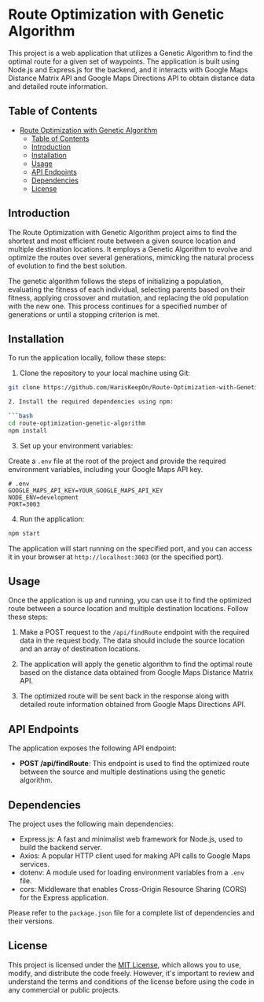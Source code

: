 # Route Optimization with Genetic Algorithm

This project is a web application that utilizes a Genetic Algorithm to find the optimal route for a given set of waypoints. The application is built using Node.js and Express.js for the backend, and it interacts with Google Maps Distance Matrix API and Google Maps Directions API to obtain distance data and detailed route information.

## Table of Contents

- [Route Optimization with Genetic Algorithm](#route-optimization-with-genetic-algorithm)
  - [Table of Contents](#table-of-contents)
  - [Introduction](#introduction)
  - [Installation](#installation)
  - [Usage](#usage)
  - [API Endpoints](#api-endpoints)
  - [Dependencies](#dependencies)
  - [License](#license)

## Introduction

The Route Optimization with Genetic Algorithm project aims to find the shortest and most efficient route between a given source location and multiple destination locations. It employs a Genetic Algorithm to evolve and optimize the routes over several generations, mimicking the natural process of evolution to find the best solution.

The genetic algorithm follows the steps of initializing a population, evaluating the fitness of each individual, selecting parents based on their fitness, applying crossover and mutation, and replacing the old population with the new one. This process continues for a specified number of generations or until a stopping criterion is met.

## Installation

To run the application locally, follow these steps:

1. Clone the repository to your local machine using Git:

````bash
git clone https://github.com/HarisKeepOn/Route-Optimization-with-Genetic-Algorithm.git

2. Install the required dependencies using npm:

```bash
cd route-optimization-genetic-algorithm
npm install
````

3. Set up your environment variables:

Create a `.env` file at the root of the project and provide the required environment variables, including your Google Maps API key.

```
# .env
GOOGLE_MAPS_API_KEY=YOUR_GOOGLE_MAPS_API_KEY
NODE_ENV=development
PORT=3003
```

4. Run the application:

```bash
npm start
```

The application will start running on the specified port, and you can access it in your browser at `http://localhost:3003` (or the specified port).

## Usage

Once the application is up and running, you can use it to find the optimized route between a source location and multiple destination locations. Follow these steps:

1. Make a POST request to the `/api/findRoute` endpoint with the required data in the request body. The data should include the source location and an array of destination locations.

2. The application will apply the genetic algorithm to find the optimal route based on the distance data obtained from Google Maps Distance Matrix API.

3. The optimized route will be sent back in the response along with detailed route information obtained from Google Maps Directions API.

## API Endpoints

The application exposes the following API endpoint:

- **POST /api/findRoute**: This endpoint is used to find the optimized route between the source and multiple destinations using the genetic algorithm.

## Dependencies

The project uses the following main dependencies:

- Express.js: A fast and minimalist web framework for Node.js, used to build the backend server.
- Axios: A popular HTTP client used for making API calls to Google Maps services.
- dotenv: A module used for loading environment variables from a `.env` file.
- cors: Middleware that enables Cross-Origin Resource Sharing (CORS) for the Express application.

Please refer to the `package.json` file for a complete list of dependencies and their versions.

## License

This project is licensed under the [MIT License](LICENSE), which allows you to use, modify, and distribute the code freely. However, it's important to review and understand the terms and conditions of the license before using the code in any commercial or public projects.

